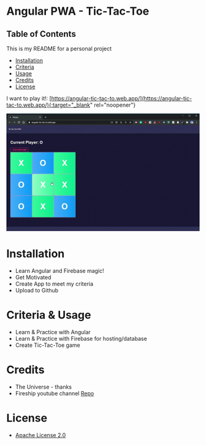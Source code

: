 # Angular PWA - Tic-Tac-Toe

## Table of Contents

This is my README for a personal project
* [Installation](#installation)
* [Criteria](#Criteria)
* [Usage](#Usage)
* [Credits](#Credits)
* [License](#License)

I want to play it!: [https://angular-tic-tac-to.web.app/](https://angular-tic-tac-to.web.app/){:target="_blank" rel="noopener"}

![Should Look like this lol](/public/assets/img/gif.gif)
# Installation
* Learn Angular and Firebase magic!
* Get Motivated
* Create App to meet my criteria
* Upload to Github 

# Criteria & Usage
* Learn & Practice with Angular
* Learn & Practice with Firebase for hosting/database
* Create Tic-Tac-Toe game

# Credits
* The Universe - thanks
* Fireship youtube channel [Repo](https://github.com/fireship-io/angular-tic-tac-toe)

# License
* [Apache License 2.0](https://github.com/kevsaj/Fun-with-Angular/blob/main/LICENSE)